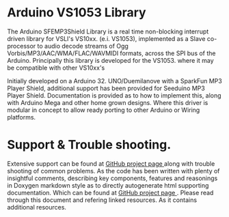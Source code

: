 # Arduino VS1053 Library 

The Arduino SFEMP3Shield Library is a real time non-blocking interrupt driven library for VSLI's VS10xx. (e.i. VS1053), implemented as a Slave co-processor to audio decode streams of Ogg Vorbis/MP3/AAC/WMA/FLAC/WAVMIDI formats, across the SPI bus of the Arduino. Principally this library is developed for the VS1053\. where it may be compatible with other VS10xx's

Initially developed on a Arduino 32\. UNO/Duemilanove with a SparkFun MP3 Player Shield, additional support has been provided for Seeduino MP3 Player Shield. Documentation is provided as to how to implement this, along with Arduino Mega and other home grown designs. Where this driver is modular in concept to allow ready porting to other Arduino or Wiring platforms.

# Support &amp; Trouble shooting.

Extensive support can be found at [ GitHub project page ](http://mpflaga.github.com/Sparkfun-MP3-Player-Shield-Arduino-Library/) along with trouble shooting of common problems. As the code has been written with plenty of insightful comments, describing key components, features and reasonings in Doxygen markdown style as to directly autogenerate html supporting documentation. Which can be found at [ GitHub project page ](http://mpflaga.github.com/Sparkfun-MP3-Player-Shield-Arduino-Library/). Please read through this document and refering linked resources. As it contains additional resources.